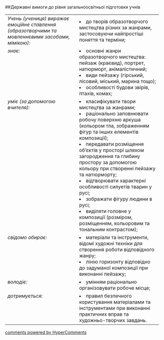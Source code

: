 <div id="hypercomments_widget" class="js-hypercomments-widget invisible"></div>

##Державні вимоги до рівня загальноосвітньої підготовки учнів

<table>
<tbody>
<tr>
<td style="vertical-align:top !important;">
<i>Учень (учениця) виражає емоційне ставлення (образотворчими та мовленнєвими засобами, мімікою):</i><br>
</td>
<td>
<li>до творів образотворчого мистецтва різних за жанрами, застосовуючи найпростіші поняття та терміни;</li>
</td>
</tr>
<tr>
<td style="vertical-align:top !important;">
<i>знає:</i><br>
</td>
<td>
<li>основні жанри образотворчого мистецтва: пейзаж (краєвид), портрет, натюрморт, анімалістичний;</li>
<li>види пейзажу (гірський, лісовий, міський, марина тощо);</li>
<li>особливості будови звірів, птахів, комах;</li>
</td>
</tr>
<tr>
<td style="vertical-align:top !important;">
<i>уміє (за допомогою вчителя):</i><br>
</td>
<td>
<li>класифікувати твори мистецтва за жанрами;</li>
<li>раціонально заповнювати робочу поверхню аркуша (кольором тла, зображенням фігур та інших елементів композиції);</li>
<li>передавати розміщення об’єктів у просторі шляхом загородження та глибину простору за допомогою кольору при створенні пейзажу та натюрморту;</li>
<li>відтворювати характерні особливості силуетів тварин у русі;</li>
<li>зображати фігуру людини в русі;</li>
<li>виділяти головне у композиції (розміром, розміщенням, кольоровим та тональним контрастом);</li>
</td>
</tr>
<tr>
<td style="vertical-align:top !important;">
<i>свідомо обирає:</i><br>
</td>
<td>
<li>матеріали та інструменти, відомі художні техніки для створення роботи відповідного жанру;</li>
<li>лінію горизонту відповідно до задуманої композиції при виконанні пейзажу;</li>
</td>
</tr>
<tr>
<td style="vertical-align:top !important;">
<i>володіє:</i><br>
</td>
<td>
<li>умінням раціонально організовувати робоче місце;</li>
</td>
</tr>
<tr>
<td style="vertical-align:top !important;">
<i>дотримується:</i><br>
</td>
<td>
<li>правил безпечного користування  матеріалами та інструментами при виконанні практичних вправ та художньо-творчих завдань.</li>
</td>
</tr>
</tbody>
</table>


<div class="js-hypercomments-container">
    <a href="http://hypercomments.com" class="hc-link" title="comments widget">comments powered by HyperComments</a>
</div>